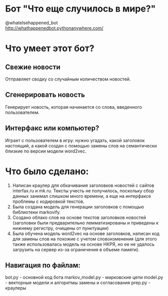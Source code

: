 # Бот "Что еще случилось в мире?"
@whatelsehappened_bot  
http://whathappenedbot.pythonanywhere.com/

# Что умеет этот бот?
## Свежие новости
Отправляет сводку со случайным количеством новостей. 
## Сгенерировать новость
Генерирует новость, которая начинается со слова, введенного пользователем. 
## Интерфакс или компьютер?
Играет с пользователем в игру: нужно угадать, какой заголовок настоящий, а какой создан с помощью замены слов на семантически близкие по версии модели word2vec.

# Что было сделано:
1. Написан краулер для обкачивания заголовков новостей с сайтов interfax.ru и mk.ru. Тексты учесть не получилось, поскольку сбор данных занимал слишком много времени, а еще на интерфаксе проблемы с кодировкой текстов.
2. Была создана модель для генерации заголовков с помощью библиотеки markovify.
3. Создано облако слов на основе текстов заголовков новостей (заголовки были предварительно лемматизированы и приведены к нижнему регистру, очищены от пунктуации)
4. Была обучена модель word2vec на основе заголовков, написан код для замены слов на похожие с учетом словоизменения (для этого также использовалась модель на основе НКРЯ, но ее не удалось загрузить на сервер из-за ограничения в объеме памяти).

## Навигация по файлам:
bot.py - основной код бота
markov_model.py - марковские цепи
model.py - векторные модели и алгоритмы замены и согласования
prep.py - краулеры

